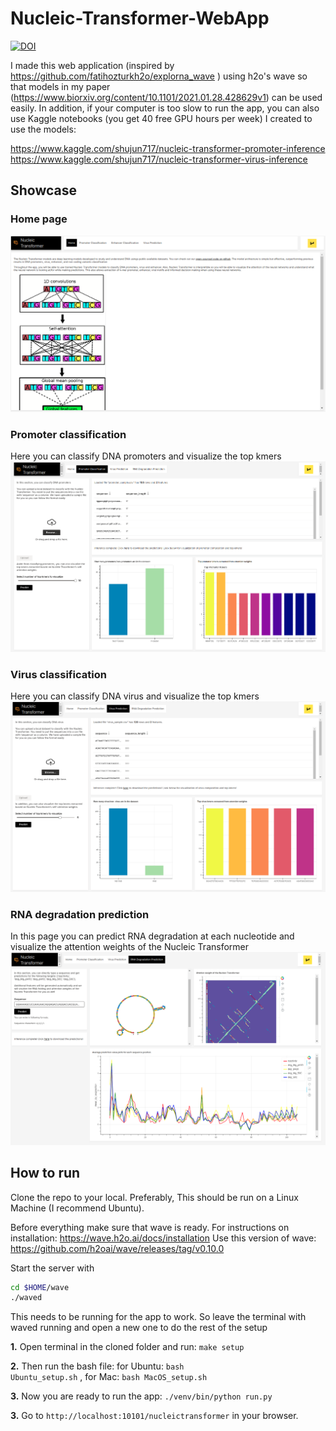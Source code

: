 # Nucleic-Transformer-WebApp

[![DOI](https://zenodo.org/badge/DOI/10.5281/zenodo.5643749.svg)](https://doi.org/10.5281/zenodo.5643749)


I made this web application (inspired by https://github.com/fatihozturkh2o/explorna_wave
) using h2o's wave so that models in my paper (https://www.biorxiv.org/content/10.1101/2021.01.28.428629v1) can be used easily. In addition, if your computer is too slow to run the app, you can also use Kaggle notebooks (you get 40 free GPU hours per week) I created to use the models:

https://www.kaggle.com/shujun717/nucleic-transformer-promoter-inference <br />
https://www.kaggle.com/shujun717/nucleic-transformer-virus-inference <br />

## Showcase

### Home page
![home_page](https://github.com/Shujun-He/Nucleic-Transformer-WebApp/blob/DNA_only/files/home_page.png)

### Promoter classification
Here you can classify DNA promoters and visualize the top kmers
![Promoter](https://github.com/Shujun-He/Nucleic-Transformer-WebApp/blob/main/files/promoter_page.png)

### Virus classification
Here you can classify DNA virus and visualize the top kmers
![Virus](https://github.com/Shujun-He/Nucleic-Transformer-WebApp/blob/main/files/virus_page.png)

### RNA degradation prediction
In this page you can predict RNA degradation at each nucleotide and visualize the attention weights of the Nucleic Transformer
![RNA degradation](https://github.com/Shujun-He/Nucleic-Transformer-WebApp/blob/main/files/rna_page.png)





## How to run
Clone the repo to your local. Preferably, This should be run on a Linux Machine (I recommend Ubuntu).

Before everything make sure that wave is ready.
For instructions on installation: https://wave.h2o.ai/docs/installation
Use this version of wave: https://github.com/h2oai/wave/releases/tag/v0.10.0

Start the server with

```bash
cd $HOME/wave
./waved
```

This needs to be running for the app to work. So leave the terminal with waved running and open a new one to do the rest of the setup


**1.** Open terminal in the cloned folder and run: <code>make setup</code>

**2.** Then run the bash file: for Ubuntu: <code>bash Ubuntu_setup.sh</code> , for Mac: <code>bash MacOS_setup.sh</code>

**3.** Now you are ready to run the app: <code>./venv/bin/python run.py</code>   

**3.** Go to <code>http://localhost:10101/nucleictransformer</code> in your browser.
